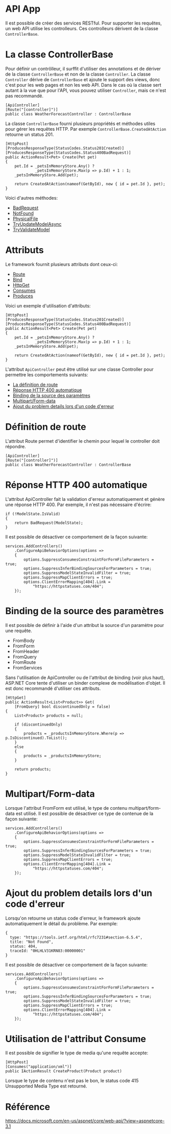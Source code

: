 # API App
Il est possible de créer des services RESTful. Pour supporter les requêtes, un web API utilise les controlleurs. Ces controlleurs dérivent de la classe `ControllerBase`.

# La classe ControllerBase
Pour définir un contrôlleur, il surffit d'utiliser des annotations et de dériver de la classe `ControllerBase` et non de la classe `Controller`. La classe `Controller` dérive de `ControllerBase` et ajoute le support des views, donc c'est pour les web pages et non les web API. Dans le cas où la classe sert autant à la vue que pour l'API, vous pouvez utiliser `Controller`, mais ce n'est pas recommandé.

```
[ApiController]
[Route("[controller]")]
public class WeatherForecastController : ControllerBase
```

La classe `ControllerBase` fourni plusieurs propriétés et méthodes utiles pour gérer les requêtes HTTP. Par exemple `ControllerBase.CreatedAtAction` retourne un status 201.

```
[HttpPost]
[ProducesResponseType(StatusCodes.Status201Created)]
[ProducesResponseType(StatusCodes.Status400BadRequest)]
public ActionResult<Pet> Create(Pet pet)
{
    pet.Id = _petsInMemoryStore.Any() ? 
             _petsInMemoryStore.Max(p => p.Id) + 1 : 1;
    _petsInMemoryStore.Add(pet);

    return CreatedAtAction(nameof(GetById), new { id = pet.Id }, pet);
}
```

Voici d'autres méthodes:
- [BadRequest](https://docs.microsoft.com/en-us/dotnet/api/microsoft.aspnetcore.mvc.controllerbase.badrequest?view=aspnetcore-3.1)
- [NotFound](https://docs.microsoft.com/en-us/dotnet/api/microsoft.aspnetcore.mvc.controllerbase.notfound?view=aspnetcore-3.1)
- [PhysicalFile](https://docs.microsoft.com/en-us/dotnet/api/microsoft.aspnetcore.mvc.controllerbase.physicalfile?view=aspnetcore-3.1)
- [TryUpdateModelAsync](https://docs.microsoft.com/en-us/dotnet/api/microsoft.aspnetcore.mvc.controllerbase.tryupdatemodelasync?view=aspnetcore-3.1)
- [TryValidateModel](https://docs.microsoft.com/en-us/dotnet/api/microsoft.aspnetcore.mvc.controllerbase.tryvalidatemodel?view=aspnetcore-3.1)

# Attributs
Le framework fournit plusieurs attributs dont ceux-ci:
- [Route](https://docs.microsoft.com/en-us/dotnet/api/microsoft.aspnetcore.mvc.routeattribute?view=aspnetcore-3.1)
- [Bind](https://docs.microsoft.com/en-us/dotnet/api/microsoft.aspnetcore.mvc.bindattribute?view=aspnetcore-3.1)
- [HttpGet](https://docs.microsoft.com/en-us/dotnet/api/microsoft.aspnetcore.mvc.httpgetattribute?view=aspnetcore-3.1)
- [Consumes](https://docs.microsoft.com/en-us/dotnet/api/microsoft.aspnetcore.mvc.consumesattribute?view=aspnetcore-3.1)
- [Produces](https://docs.microsoft.com/en-us/dotnet/api/microsoft.aspnetcore.mvc.producesattribute?view=aspnetcore-3.1)

Voici un exemple d'utilisation d'attributs:
```
[HttpPost]
[ProducesResponseType(StatusCodes.Status201Created)]
[ProducesResponseType(StatusCodes.Status400BadRequest)]
public ActionResult<Pet> Create(Pet pet)
{
    pet.Id = _petsInMemoryStore.Any() ? 
             _petsInMemoryStore.Max(p => p.Id) + 1 : 1;
    _petsInMemoryStore.Add(pet);

    return CreatedAtAction(nameof(GetById), new { id = pet.Id }, pet);
}
```

L'attribut `ApiController` peut être utilisé sur une classe Controller pour permettre les comportements suivants:
- [La définition de route](https://docs.microsoft.com/en-us/aspnet/core/web-api/?view=aspnetcore-3.1#attribute-routing-requirement)
- [Réponse HTTP 400 automatique](https://docs.microsoft.com/en-us/aspnet/core/web-api/?view=aspnetcore-3.1#automatic-http-400-responses)
- [Binding de la source des paramètres](https://docs.microsoft.com/en-us/aspnet/core/web-api/?view=aspnetcore-3.1#binding-source-parameter-inference)
- [Multipart/Form-data](https://docs.microsoft.com/en-us/aspnet/core/web-api/?view=aspnetcore-3.1#multipartform-data-request-inference)
- [Ajout du problem details lors d'un code d'erreur](https://docs.microsoft.com/en-us/aspnet/core/web-api/?view=aspnetcore-3.1#problem-details-for-error-status-codes)

# Définition de route
L'attribut Route permet d'identifier le chemin pour lequel le controller doit répondre.

```
[ApiController]
[Route("[controller]")]
public class WeatherForecastController : ControllerBase
```

# Réponse HTTP 400 automatique
L'attribut ApiController fait la validation d'erreur automatiquement et génère une réponse HTTP 400. Par exemple, il n'est pas nécessaire d'écrire:

```
if (!ModelState.IsValid)
{
    return BadRequest(ModelState);
}
```

Il est possible de désactiver ce comportement de la façon suivante:
```
services.AddControllers()
    .ConfigureApiBehaviorOptions(options =>
    {
        options.SuppressConsumesConstraintForFormFileParameters = true;
        options.SuppressInferBindingSourcesForParameters = true;
        options.SuppressModelStateInvalidFilter = true;
        options.SuppressMapClientErrors = true;
        options.ClientErrorMapping[404].Link =
            "https://httpstatuses.com/404";
    });
```

# Binding de la source des paramètres
Il est possible de définir à l'aide d'un attribut la source d'un paramètre pour une requête.
- FromBody
- FromForm
- FromHeader
- FromQuery
- FromRoute
- FromServices

Sans l'utilisation de ApiController ou de l'attribut de binding (voir plus haut), ASP.NET Core tente d'utiliser un binder complexe de modélisation d'objet. Il est donc recommandé d'utiliser ces attributs.

```
[HttpGet]
public ActionResult<List<Product>> Get(
    [FromQuery] bool discontinuedOnly = false)
{
    List<Product> products = null;

    if (discontinuedOnly)
    {
        products = _productsInMemoryStore.Where(p => p.IsDiscontinued).ToList();
    }
    else
    {
        products = _productsInMemoryStore;
    }

    return products;
}
```

# Multipart/Form-data
Lorsque l'attribut FromForm est utilisé, le type de contenu multipart/form-data est utilisé. Il est possible de désactiver ce type de contenue de la façon suivante:
```
services.AddControllers()
    .ConfigureApiBehaviorOptions(options =>
    {
        options.SuppressConsumesConstraintForFormFileParameters = true;
        options.SuppressInferBindingSourcesForParameters = true;
        options.SuppressModelStateInvalidFilter = true;
        options.SuppressMapClientErrors = true;
        options.ClientErrorMapping[404].Link =
            "https://httpstatuses.com/404";
    });
```

# Ajout du problem details lors d'un code d'erreur
Lorsqu'on retourne un status code d'erreur, le framework ajoute automatiquement le détail du problème. Par exemple:
```
{
  type: "https://tools.ietf.org/html/rfc7231#section-6.5.4",
  title: "Not Found",
  status: 404,
  traceId: "0HLHLV31KRN83:00000001"
}
```

Il est possible de désactiver ce comportement de la façon suivante:
```
services.AddControllers()
    .ConfigureApiBehaviorOptions(options =>
    {
        options.SuppressConsumesConstraintForFormFileParameters = true;
        options.SuppressInferBindingSourcesForParameters = true;
        options.SuppressModelStateInvalidFilter = true;
        options.SuppressMapClientErrors = true;
        options.ClientErrorMapping[404].Link =
            "https://httpstatuses.com/404";
    });
```

# Utilisation de l'attribut Consume
Il est possible de signifier le type de media qu'une requête accepte:
```
[HttpPost]
[Consumes("application/xml")]
public IActionResult CreateProduct(Product product)
```

Lorsque le type de contenu n'est pas le bon, le status code 415 Unsupported Media Type est retourné.

# Référence
https://docs.microsoft.com/en-us/aspnet/core/web-api/?view=aspnetcore-3.1